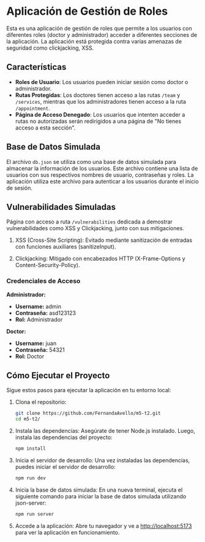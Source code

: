 # Aplicación de Gestión de Roles

Esta es una aplicación de gestión de roles que permite a los usuarios con diferentes roles (doctor y administrador) acceder a diferentes secciones de la aplicación. La aplicación está protegida contra varias amenazas de seguridad como clickjacking, XSS.

## Características

- **Roles de Usuario**: Los usuarios pueden iniciar sesión como doctor o administrador.
- **Rutas Protegidas**: Los doctores tienen acceso a las rutas `/team` y `/services`, mientras que los administradores tienen acceso a la ruta `/appointment`.
- **Página de Acceso Denegado**: Los usuarios que intenten acceder a rutas no autorizadas serán redirigidos a una página de "No tienes acceso a esta sección".

## Base de Datos Simulada

El archivo `db.json` se utiliza como una base de datos simulada para almacenar la información de los usuarios. Este archivo contiene una lista de usuarios con sus respectivos nombres de usuario, contraseñas y roles. La aplicación utiliza este archivo para autenticar a los usuarios durante el inicio de sesión.

## Vulnerabilidades Simuladas

Página con acceso a ruta `/vulnerabilities` dedicada a demostrar vulnerabilidades como XSS y Clickjacking, junto con sus mitigaciones.

1. XSS (Cross-Site Scripting): Evitado mediante sanitización de entradas con funciones auxiliares (sanitizeInput).

2. Clickjacking: Mitigado con encabezados HTTP (X-Frame-Options y Content-Security-Policy).

### Credenciales de Acceso

**Administrador:**
- **Username:** admin
- **Contraseña:** asd123123
- **Rol:** Administrador

**Doctor:**
- **Username:** juan
- **Contraseña:** 54321
- **Rol:** Doctor

## Cómo Ejecutar el Proyecto

Sigue estos pasos para ejecutar la aplicación en tu entorno local:

1. Clona el repositorio:

    ```sh
    git clone https://github.com/FernandaAvello/m5-t2.git
    cd m5-t2/
    ```

2. Instala las dependencias: Asegúrate de tener Node.js instalado. Luego, instala las dependencias del proyecto:

    ```sh
    npm install
    ```

3. Inicia el servidor de desarrollo: Una vez instaladas las dependencias, puedes iniciar el servidor de desarrollo:

    ```sh
    npm run dev
    ```

4. Inicia la base de datos simulada: En una nueva terminal, ejecuta el siguiente comando para iniciar la base de datos simulada utilizando json-server:

    ```sh
    npm run server
    ```

5. Accede a la aplicación: Abre tu navegador y ve a [http://localhost:5173](http://localhost:5173) para ver la aplicación en funcionamiento.
